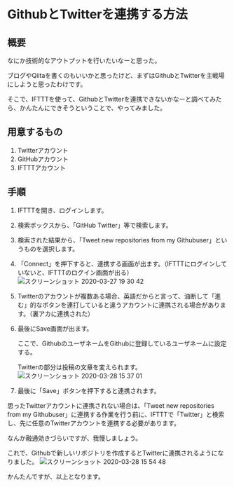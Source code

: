 # GithubとTwitterを連携する方法



## 概要

なにか技術的なアウトプットを行いたいなーと思った。

ブログやQiitaを書くのもいいかと思ったけど、まずはGithubとTwitterを主戦場にしようと思ったわけです。

そこで、IFTTTを使って、GithubとTwitterを連携できないかなーと調べてみたら、かんたんにできそうということで、やってみました。



## 用意するもの

1. Twitterアカウント
2. GitHubアカウント
3. IFTTTアカウント



## 手順

1. IFTTTを開き、ログインします。

2. 検索ボックスから、「GitHub Twitter」等で検索します。

3. 検索された結果から、「Tweet new repositories from my Githubuser」というものを選択します。

4. 「Connect」を押下すると、連携する画面が出ます。（IFTTTにログインしていないと、IFTTTのログイン画面が出る）
![スクリーンショット 2020-03-27 19 30 42](https://user-images.githubusercontent.com/58547962/77817435-2015c580-710e-11ea-8fb0-493d004f1725.png)

5. Twitterのアカウントが複数ある場合、英語だからと言って、油断して「進む」的なボタンを連打していると違うアカウントに連携される場合があります。（裏アカに連携された）

6. 最後にSave画面が出ます。

   ここで、GithubのユーザネームをGithubに登録しているユーザネームに設定する。

   Twitterの部分は投稿の文章を変えられます。
   ![スクリーンショット 2020-03-28 15 37 01](https://user-images.githubusercontent.com/58547962/77817456-3cb1fd80-710e-11ea-8ee0-7717b24b212d.png)

7. 最後に「Save」ボタンを押下すると連携されます。

思ったTwitterアカウントに連携されない場合は、「Tweet new repositories from my Githubuser」に連携する作業を行う前に、IFTTTで「Twitter」と検索し、先に任意のTwitterアカウントを連携する必要があります。

なんか融通効きづらいですが、我慢しましょう。

これで、Githubで新しいリポジトリを作成するとTwitterに連携されるようになりました。
![スクリーンショット 2020-03-28 15 54 48](https://user-images.githubusercontent.com/58547962/77817459-43407500-710e-11ea-9890-7177c8376ee4.png)

かんたんですが、以上となります。
